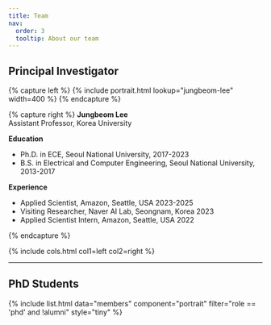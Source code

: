 ```yaml
---
title: Team
nav:
  order: 3
  tooltip: About our team
---
```

## Principal Investigator

{% capture left %}
  {% include portrait.html lookup="jungbeom-lee" width=400 %}
{% endcapture %}

{% capture right %}
**Jungbeom Lee**  
Assistant Professor, Korea University  

**Education**
- Ph.D. in ECE, Seoul National University, 2017-2023
- B.S. in Electrical and Computer Engineering, Seoul National University, 2013-2017

**Experience**
- Applied Scientist, Amazon, Seattle, USA 2023-2025
- Visiting Researcher, Naver AI Lab, Seongnam, Korea 2023
- Applied Scientist Intern, Amazon, Seattle, USA 2022

{% endcapture %}

{%
  include cols.html
  col1=left
  col2=right
%}

---

## PhD Students

{%
  include list.html
  data="members"
  component="portrait"
  filter="role == 'phd' and !alumni"
  style="tiny"
%}
